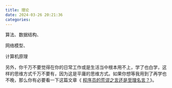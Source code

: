 ```yaml
---
title: 理论
date: 2024-03-26 20:21:36
categories:
---
```


算法、数据结构、

网络模型、

计算机原理




另外，你千万不要觉得在你的日常工作或是生活当中根本用不上，学了也白学，这样的思维方式千万不要有，因为这是平庸的思维方式。如果你想等我用到了再学也不晚，那么你有必要看一下这篇文章《 [程序员的荒谬之言还是至理名言？](https://coolshell.cn/articles/4235.html)》。

<!-- more -->
